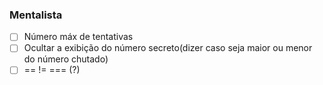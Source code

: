 ### Mentalista
- [ ] Número máx de tentativas
- [ ] Ocultar a exibição do número secreto(dizer caso seja maior ou menor do número chutado)
- [ ] == != === (?)
